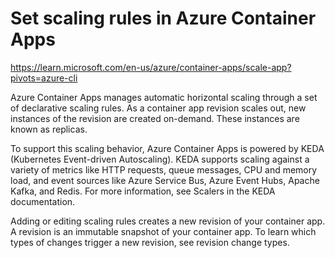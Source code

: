 # Set scaling rules in Azure Container Apps

https://learn.microsoft.com/en-us/azure/container-apps/scale-app?pivots=azure-cli

Azure Container Apps manages automatic horizontal scaling through a set of declarative scaling rules. As a container app revision scales out, new instances of the revision are created on-demand. These instances are known as replicas.

To support this scaling behavior, Azure Container Apps is powered by KEDA (Kubernetes Event-driven Autoscaling). KEDA supports scaling against a variety of metrics like HTTP requests, queue messages, CPU and memory load, and event sources like Azure Service Bus, Azure Event Hubs, Apache Kafka, and Redis. For more information, see Scalers in the KEDA documentation.

Adding or editing scaling rules creates a new revision of your container app. A revision is an immutable snapshot of your container app. To learn which types of changes trigger a new revision, see revision change types.